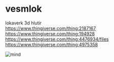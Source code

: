 # vesmlok
lokaverk
3d hlutir <br>
https://www.thingiverse.com/thing:2187167<br>
https://www.thingiverse.com/thing:194928<br>
https://www.thingiverse.com/thing:4476934/files<br>
https://www.thingiverse.com/thing:4975358<br>

![mind](https://github.com/gitmaus1/vesmlok/blob/main/vesm/IMG_20220301_112517.jpg)
